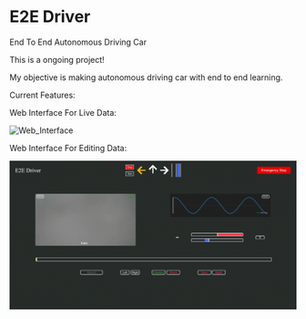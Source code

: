 # E2E Driver
End To End Autonomous Driving Car

This is a ongoing project!

My objective is making autonomous driving car with end to end learning.


Current Features:
&nbsp;

Web Interface For Live Data:

<img src="https://github.com/Mekala02/e2e-driver/blob/main/docs/web_interface.gif" title="Web_Interface" alt="Web_Interface"/>&nbsp;

Web Interface For Editing Data:

<img src="https://github.com/Mekala02/e2e-driver/blob/main/docs/data_edit_web_interface.gif" title="Data_Edit_Web_Interface" alt="Data_Edit_Web_Interface"/>&nbsp;
